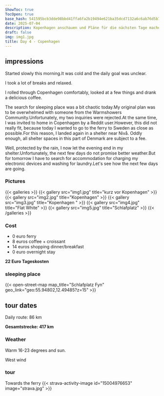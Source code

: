 ```yaml
---
ShowToc: true
TocOpen: true
base_hash: 541595bcb3dde98bbd41ffa6fa2b19494e621ba35dcd7132a6c6ab76d5b75bc8
date: 2025-07-04
description: Kopenhagen anschauen und Pläne für die nächsten Tage machen
draft: false
img: img1.jpg
title: Day 4 - Copenhagen
---
```


## impressions
Started slowly this morning.It was cold and the daily goal was unclear.

I took a lot of breaks and relaxed.

I rolled through Copenhagen comfortably, looked at a few things and drank a delicious coffee.

The search for sleeping place was a bit chaotic today.My original plan was to be overwhelmed with someone from the Warmshowers Community.Unfortunately, my two inquiries were rejected.At the same time, I was invited to home in Copenhagen by a Reddit user.However, this did not really fit, because today I wanted to go to the ferry to Sweden as close as possible.For this reason, I landed again in a shelter near Nivå.
Oddly enough, all shelter spaces in this part of Denmark are subject to a fee.

Well, protected by the rain, I now let the evening end in my shelter.Unfortunately, the next few days do not promise better weather.But for tomorrow I have to search for accommodation for charging my electronic devices and washing for laundry.Let's see how the next few days are going.
### Pictures
{{< galleries >}}
{{< gallery src="img1.jpg" title="kurz vor Kopenhagen" >}}
{{< gallery src="img2.jpg" title="Kopenhagen" >}}
{{< gallery src="img3.jpg" title="Kopenhagen " >}}
{{< gallery src="img4.jpg" title="Flat White" >}}
{{< gallery src="img5.jpg" title="Schlafplatz" >}}
{{< /galleries >}}

### Cost
- 0 euro ferry
- 8 euros coffee + croissant
- 14 euros shopping dinner/breakfast
- 0 euro overnight stay

**22 Euro Tageskosten**

### sleeping place


{{< open-street-map map_title="Schlafplatz Fyn" geo_link="geo:55.94802,12.49485?z=15" >}}

## tour dates
Daily route: 86 km

**Gesamtstrecke: 417 km**

### Weather
Warm 16-23 degrees and sun.

West wind

### tour
Towards the ferry
{{< strava-activity-image id="15004976653" image="strava.jpg" >}}
